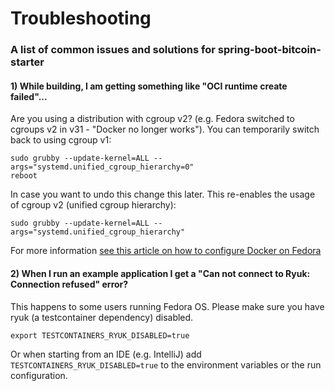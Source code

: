 
# Troubleshooting

### A list of common issues and solutions for spring-boot-bitcoin-starter

#### 1) While building, I am getting something like "OCI runtime create failed"...
Are you using a distribution with cgroup v2? (e.g. Fedora switched to cgroups v2 in v31 - "Docker no longer works").
You can temporarily switch back to using cgroup v1: 
```shell
sudo grubby --update-kernel=ALL --args="systemd.unified_cgroup_hierarchy=0"
reboot
```
In case you want to undo this change this later.
This re-enables the usage of cgroup v2 (unified cgroup hierarchy):
```shell
sudo grubby --update-kernel=ALL --args="systemd.unified_cgroup_hierarchy"
```
For more information [see this article on how to configure Docker on Fedora](https://www.linuxuprising.com/2019/11/how-to-install-and-use-docker-on-fedora.html)


#### 2) When I run an example application I get a "Can not connect to Ryuk: Connection refused" error?
This happens to some users running Fedora OS. Please make sure you have ryuk (a testcontainer dependency) disabled.
```
export TESTCONTAINERS_RYUK_DISABLED=true
```
Or when starting from an IDE (e.g. IntelliJ) add
`TESTCONTAINERS_RYUK_DISABLED=true` to the environment variables or the run configuration.

